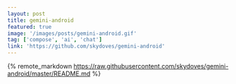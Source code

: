 ```yaml
---
layout: post
title: gemini-android
featured: true
image: '/images/posts/gemini-android.gif'
tag: ['compose', 'ai', 'chat']
link: 'https://github.com/skydoves/gemini-android'
---
```


{% remote_markdown https://raw.githubusercontent.com/skydoves/gemini-android/master/README.md %}
